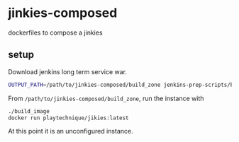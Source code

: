 # jinkies-composed
dockerfiles to compose a jinkies

## setup

Download jenkins long term service war.
```bash
OUTPUT_PATH=/path/to/jinkies-composed/build_zone jenkins-prep-scripts/bin/downloadjenkins
```

From `/path/to/jinkies-composed/build_zone`, run the instance with
```bash
./build_image
docker run playtechnique/jikies:latest
```

At this point it is an unconfigured instance.
